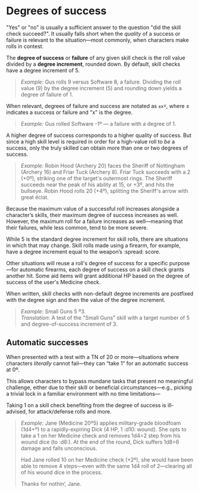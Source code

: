 # Degrees of success

"Yes" or "no" is usually a sufficient answer to the question "did the skill check succeed?". It usually falls short when the _quality_ of a success or failure is relevant to the situation—most commonly, when characters make rolls in contest.

The **degree of success** or **failure** of any given skill check is the roll value divided by a **degree increment**, rounded down. By default, skill checks have a degree increment of 5.

> _Example:_ Gus rolls 9 versus Software 8, a failure. Dividing the roll value (9) by the degree increment (5) and rounding down yields a degree of failure of 1.

When relevant, degrees of failure and success are notated as `±xº`, where ± indicates a success or failure and "x" is the degree.

> _Example:_ Gus rolled Software -1º — a failure with a degree of 1.

A higher degree of success corresponds to a higher quality of success. But since a high skill level is required in order for a high-value roll to _be_ a success, only the truly skilled can obtain more than one or two degrees of success.

> _Example:_ Robin Hood (Archery 20) faces the Sheriff of Nottingham (Archery 16) and Friar Tuck (Archery 8). Friar Tuck succeeds with a 2 (+0º), striking one of the target's outermost rings. The Sheriff succeeds near the peak of his ability at 15, or +3º, and hits the bullseye. Robin Hood rolls 20 (+4º), splitting the Sheriff's arrow with great éclat.

Because the maximum value of a successful roll increases alongside a character’s skills, their maximum degree of success increases as well. However, the maximum roll for a failure increases as well—meaning that their failures, while less common, tend to be more severe.

While 5 is the standard degree increment for skill rolls, there are situations in which that may change. Skill rolls made using a firearm, for example, have a degree increment equal to the weapon’s :spread: score.

Other situations will reuse a roll's degree of success for a specific purpose—for automatic firearms, each degree of success on a skill check grants another hit. Some aid items will grant additional HP based on the degree of success of the user's Medicine check.

When written, skill checks with non-default degree increments are postfixed with the degree sign and then the value of the degree increment.

> _Example:_ Small Guns 5 º3.  
> _Translation_: A test of the "Small Guns" skill with a target number of 5 and degree-of-success increment of 3.

## Automatic successes

When presented with a test with a TN of 20 or more—situations where characters _literally_ cannot fail—they can “take 1” for an automatic success at 0º.

This allows characters to bypass mundane tasks that present no meaningful challenge, either due to their skill or beneficial circumstances—e.g., picking a trivial lock in a familiar environment with no time limitations—

Taking 1 on a skill check benefiting from the degree of success is ill-advised, for attack/defense rolls and more.

> _Example:_ Jane (Medicine 20º5) applies military-grade bloodfoam (1d4+º) to a rapidly-expiring Dick (4 HP, 1 :d10: wound). She opts to take a 1 on her Medicine check and removes 1d4=2 step from his wound dice (to :d8:). At the end of the round, Dick suffers 1d8=6 damage and falls unconscious.
>
> Had Jane rolled 10 on her Medicine check (+2º), she would have been able to remove 4 steps—even with the same 1d4 roll of 2—clearing all of his wound dice in the process.
>
> Thanks for nothin’, Jane.
